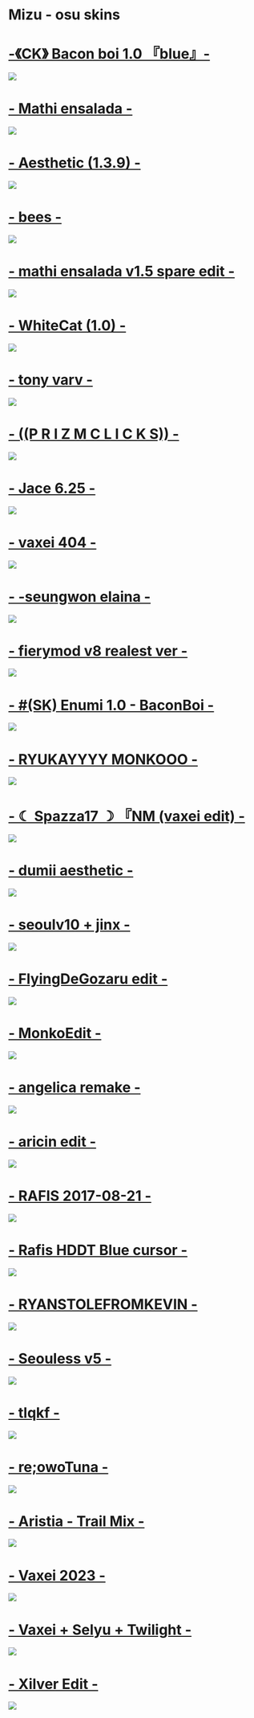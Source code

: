 # Mizu - osu skins

# [-《CK》 Bacon boi 1.0 『blue』-](https://drive.google.com/file/d/1JRDbxtEVFYMgt9ls4rvIRs2v0IfBddFO/view?usp=sharing) 
![](https://i.imgur.com/4aTzuFO.jpg)

# [- Mathi ensalada -](https://drive.google.com/file/d/1595JLfoopn3ZXI14B2ZgTwr2yTsyoGuY/view?usp=sharing) 
![](https://i.imgur.com/wpxpMUi.jpg)

# [- Aesthetic (1.3.9) -](https://drive.google.com/file/d/15LcmTrtk1dLwgBVNkYmXxsKyTmL4REm3/view?usp=sharing) 
![](https://i.imgur.com/lyORn5R.jpeg)

# [- bees -](https://mizaru.s-ul.eu/TNinjFkw) 
![](https://i.imgur.com/Nal6pND.jpeg)

# [- mathi ensalada v1.5 spare edit -](https://drive.google.com/file/d/1EyJU6kEEUN_P85faTOGNBbAk9ipRD2AR/view?usp=sharing)
![](https://i.imgur.com/KCsz7De.jpeg)

# [- WhiteCat (1.0) -](https://drive.google.com/file/d/1A9Ktx7MY-UP5iOGTTHsyQP622zDOKqfe/view?usp=sharing)
![](https://i.imgur.com/SE7PCWZ.jpeg)

# [- tony varv -](https://mega.nz/file/5WZ1TCDb#kGvBLznI9aH-KxbBQsIkOl5Lumaeere0Jn9rj7qaP4Q)
![](https://i.imgur.com/DmjHzSb.jpeg)

# [- ((P R I Z M C L I C K S)) -](https://drive.google.com/file/d/1wi6Bri_9RjOj8fMIO6BxK3lh2jO71Bo6/view)
![](https://i.imgur.com/JttSIMb.png)

# [- Jace 6.25 -](https://drive.google.com/file/d/1vWijGNzHwW_KjJhPOQ_xj44CLWd88iCW/view)
![](https://i.imgur.com/1LaHbja.jpeg)

# [- vaxei 404 -](https://drive.google.com/file/d/1bTLs2-kxiEHDt5VQR8ZcfCFEeNoDTbVU/view?usp=sharing)
![](https://i.imgur.com/GW0bOnr.jpeg)

# [- -seungwon elaina -](https://drive.google.com/file/d/1sO05Vpu0vxcDpEYBDhzfIrGX6HOIAHCq/view)
![](https://i.imgur.com/nXQx3bP.jpeg)

# [- fierymod v8 realest ver -](https://drive.google.com/file/d/1uWP1baU6bQaX76Je0AP_qFv8TWLCx426/view)
![](https://i.imgur.com/bhGcOkk.jpeg)

# [- #(SK) Enumi 1.0 - BaconBoi -](https://drive.google.com/file/d/1W5j5_N-OIPnxe2k8eeTyWyoPmOXrENw7/view?usp=sharing)
![](https://i.imgur.com/q4Joe4P.jpeg)

# [- RYUKAYYYY MONKOOO -](https://mega.nz/file/8bwCnRSZ#zt06DQ0aka5Nldc8dz0h_LU5Ph6UHj5Vxlz8c7sBGdc)
![](https://i.imgur.com/UkPYDCo.jpeg)

# [- ☾ Spazza17 ☽ 『NM (vaxei edit) -](https://drive.google.com/file/d/1tknGDHejUsjEMgD9ucPwg_EVmgvotWAO/view?usp=sharing)
![](https://i.imgur.com/Eak8EPO.jpeg)

# [- dumii aesthetic -](https://www.dropbox.com/s/s1vvmc342myw4q7/-dummy%20aesthetic%20-.osk?dl=0)
![](https://i.imgur.com/onLDxCa.jpeg)

# [- seoulv10 + jinx -](https://drive.google.com/file/d/1vdymXgKMf2YqfwJuZRw2GnAKYARpavVk/view?usp=sharing)
![](https://i.imgur.com/f3hIxg3.jpeg)

# [- FlyingDeGozaru edit -](https://drive.google.com/file/d/1vbo1K8Lwq0BVGavGSn2kPec8P3QLu5Zn/view?usp=sharing)
![](https://i.imgur.com/JWvaJ2n.jpeg)

# [- MonkoEdit -](https://drive.google.com/file/d/1m5zptef-Cr5UXtXBdtu0LFrV_Sldb6hr/view)
![](https://i.imgur.com/PynOBpu.jpeg)

# [- angelica remake -](https://drive.google.com/file/d/1ph-StSjMqLmbbqnSW2cpkmatdn-75NiT/view?usp=sharing)
![](https://i.imgur.com/hrXXNxq.jpeg)

# [- aricin edit -](https://drive.google.com/file/d/1ehU4EMz0ggRJojW5D5kXKcxJaZC5d39p/view?usp=sharing)
![](https://i.imgur.com/5pRo4ms.jpeg)

# [- RAFIS 2017-08-21 -](https://mega.nz/folder/iN8i1ZSB#Tc8AoVpwaPXUQrR8fImp6Q)
![](https://i.imgur.com/ZaOny0P.jpeg)

# [- Rafis HDDT Blue cursor -](https://drive.google.com/file/d/198UTnsvgMTyiDk0UGF79Mfc2v9CDk6mF/view?usp=sharing)
![](https://i.imgur.com/eucJMuM.jpeg)

# [- RYANSTOLEFROMKEVIN -](https://mega.nz/file/0Pxx2JZQ#HKrPw2FBQQeM3OIGxhKGeToOFxFMLlYFF8O6QGTHPmk)
![](https://i.imgur.com/UO0cFgv.jpeg)

# [- Seouless v5 -](https://drive.google.com/file/d/1pQ__1uVRJQDWD-kxGh9ltgMKkZTP5Ngn/view?usp=drive_link)
![](https://i.imgur.com/DrI0MND.jpeg)

# [- tlqkf -](https://cdn.discordapp.com/attachments/1173596051610017802/1206529892330770472/tlqkf.osk?ex=65dc5786&is=65c9e286&hm=67f773669eaf57fb4662daa1c3f3e636ee069405767f4db97f67bc2b26fb0845&)
![](https://i.imgur.com/Pq3IiF4.jpeg)

# [- re;owoTuna -](https://drive.google.com/file/d/1KJopsJYEeAVjD-74Z0Vtp2IoZ5UH_1EY/view?usp=drive_link)
![](https://i.imgur.com/tt7JYuq.jpeg)

# [- Aristia - Trail Mix -](https://mega.nz/file/SeZA2SqS#ttnDGGKK5q-gIDFKfY5NOnS94yMC5Wdx24WWReD9Kl0)
![](https://i.imgur.com/EaCGGWk.jpeg)

# [- Vaxei 2023 -](https://mega.nz/folder/xF911Zqb#CBr250X1ehK28VGwdZCnww)
![](https://i.imgur.com/V1cg5HL.jpeg)

# [- Vaxei + Selyu + Twilight -](https://drive.google.com/file/d/1a2nN_VTMgZJoDj8C6gg0aGZGFsMQCIFn/view?usp=sharing)
![](https://i.imgur.com/vG4a5sm.jpeg)

# [- Xilver Edit -](https://drive.google.com/file/d/15M1dGMKv6Zesa1fS4SFHl6rUyrJ3HbIq/view?usp=sharing)
![](https://i.imgur.com/trkGCC3.jpeg)
